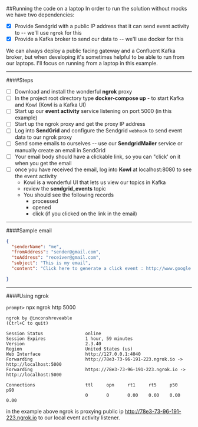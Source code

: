 

##Running the code on a laptop
In order to run the solution without mocks we have two dependencies:
* [x] Provide Sendgrid with a public IP address that it can send event activity to -- we'll use `ngrok` for this
* [x] Provide a Kafka broker to send our data to -- we'll use docker for this

We can always deploy a public facing gateway and a Confluent Kafka broker, but when developing it's sometimes helpful to be able to run from our laptops.  I'll focus on running from a laptop in this example.

---

####Steps

* [ ] Download and install the wonderful **ngrok** proxy
* [ ] In the project root directory type **docker-compose up** - to start Kafka and Kowl (Kowl is a Kafka UI)
* [ ] Start up our **event activity** service listening on port 5000 (in this example)
* [ ] Start up the ngrok proxy and get the proxy IP address
* [ ] Log into **SendGrid** and configure the Sendgrid `webhook` to send event data to our ngrok proxy
* [ ] Send some emails to ourselves -- use our **SendgridMailer** service or manually create an email in SendGrid
* [ ] Your email body should have a clickable link, so you can "click' on it when you get the email
* [ ] once you have received the email, log into **Kowl** at localhost:8080 to see the event activity
  * Kowl is a wonderful UI that lets us view our topics in Kafka
  * review the **sendgrid_events** topic
  * You should see the following records
    * processed
    * opened
    * click (if you clicked on the link in the email)
---

####Sample email
```json
{
  "senderName": "me",
  "fromAddress": "sender@gmail.com",
  "toAddress": "receiver@gmail.com",
  "subject": "This is my email",
  "content": "Click here to generate a click event : http://www.google.com"

}
```
---
####Using ngrok

`prompt>` npx ngrok http 5000

```shell
ngrok by @inconshreveable                                                                                                                                                                                                                           (Ctrl+C to quit)

Session Status                online
Session Expires               1 hour, 59 minutes
Version                       2.3.40
Region                        United States (us)
Web Interface                 http://127.0.0.1:4040
Forwarding                    http://78e3-73-96-191-223.ngrok.io -> http://localhost:5000
Forwarding                    https://78e3-73-96-191-223.ngrok.io -> http://localhost:5000

Connections                   ttl     opn     rt1     rt5     p50     p90
                              0       0       0.00    0.00    0.00    0.00
```

in the example above ngrok is proxying public ip http://78e3-73-96-191-223.ngrok.io to our local event activity listener.
